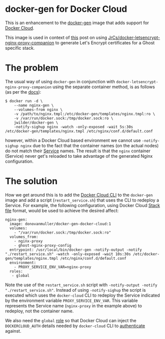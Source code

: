 # docker-gen for Docker Cloud

This is an enhancement to the [docker-gen](https://github.com/jwilder/docker-gen) image that adds support
for [Docker Cloud](https://cloud.docker.com).

This image is used in context of [this](https://blog.switchbit.io/developing-a-ghost-theme-with-gulp-part-5/) 
post on using [JrCs/docker-letsencrypt-nginx-proxy-companion](https://github.com/JrCs/docker-letsencrypt-nginx-proxy-companion)
to generate Let's Encrypt certificates for a Ghost specific stack. 

# The problem

The usual way of using `docker-gen` in conjunction with `docker-letsencrypt-nginx-proxy-companion` using the separate
container method, is as follows (as per the [docs](https://github.com/JrCs/docker-letsencrypt-nginx-proxy-companion#separate-containers-recommended-method)):

```
$ docker run -d \
    --name nginx-gen \
    --volumes-from nginx \
    -v /path/to/nginx.tmpl:/etc/docker-gen/templates/nginx.tmpl:ro \
    -v /var/run/docker.sock:/tmp/docker.sock:ro \
    jwilder/docker-gen \
    -notify-sighup nginx -watch -only-exposed -wait 5s:30s /etc/docker-gen/templates/nginx.tmpl /etc/nginx/conf.d/default.conf
```

however, within a Docker Cloud based environment we cannot use `-notify-sighup nginx` due to the fact that
the container names (on the actual nodes) do not match their [Service](https://docs.docker.com/docker-cloud/apps/stacks/) names.
The result is that the `nginx` container (Service) never get's reloaded to take advantage of the generated Nginx configuration.

# The solution

How we get around this is to add the [Docker Cloud CLI](https://github.com/docker/dockercloud-cli)
to the `docker-gen` image and add a script (`restart_service.sh`) that uses the CLI to redeploy a Service.
For example, the following configuration, using Docker Cloud [Stack file](https://docs.docker.com/docker-cloud/apps/stack-yaml-reference/) 
format, would be used to achieve the desired affect:

```
nginx-gen:
  image: donovanmuller/docker-gen-docker-cloud:1
  volumes:
    - "/var/run/docker.sock:/tmp/docker.sock:ro"
  volumes_from:
    - nginx-proxy
    - ghost-nginx-proxy-config
  entrypoint: /usr/local/bin/docker-gen -notify-output -notify "./restart_service.sh" -watch -only-exposed -wait 10s:30s /etc/docker-gen/templates/nginx.tmpl /etc/nginx/conf.d/default.conf
  environment:
    - PROXY_SERVICE_ENV_VAR=nginx-proxy
  roles:
   - global
```

Note the use of the `restart_service.sh` script with `-notify-output -notify "./restart_service.sh"`.
Instead of using `-notify-sighup` the script is executed which uses the `docker-cloud` CLI to redeploy the Service 
indicated by the environment variable `PROXY_SERVICE_ENV_VAR`. 
This variable represents the Service name (`nginx-proxy` in the example above) to redeploy, not the container name.

We also need the `global` [role](https://docs.docker.com/docker-cloud/apps/api-roles/) so that Docker Cloud can inject the `DOCKERCLOUD_AUTH` details needed by `docker-cloud` CLI 
to [authenticate](https://github.com/docker/dockercloud-cli#authentication) against.




